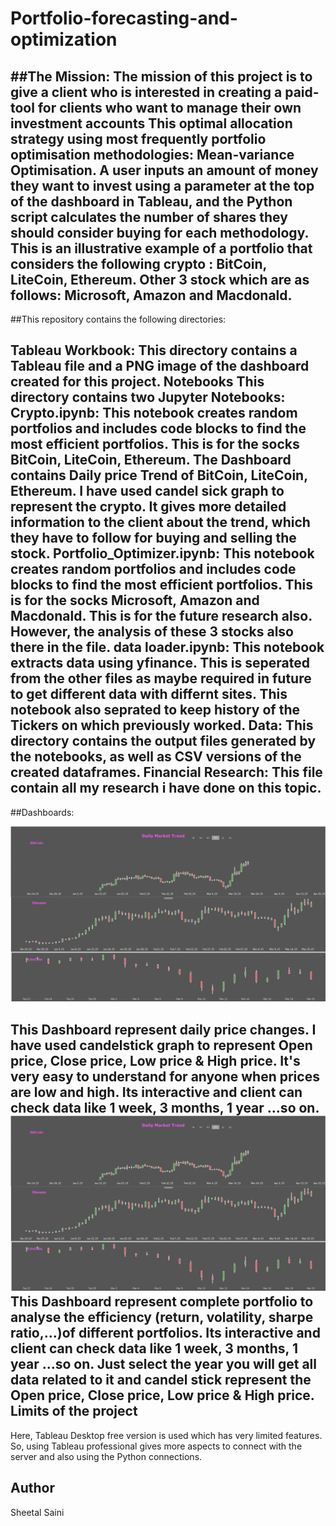 # Portfolio-forecasting-and-optimization
##The Mission:
The mission of this project is to give a client who is interested in creating a paid-tool for clients who want to manage their own investment accounts
This optimal allocation strategy using most frequently portfolio optimisation methodologies: Mean-variance Optimisation. A user inputs an amount of money they want to invest using a parameter at the top of the dashboard in Tableau, and the Python script calculates the number of shares they should consider buying for each methodology. This is an illustrative example of a portfolio that considers the following crypto  : BitCoin, LiteCoin, Ethereum.
Other 3 stock which are as follows: Microsoft, Amazon and Macdonald.
---------------------------------------------------------------------------------------------------------------------
##This repository contains the following directories:

Tableau Workbook: This directory contains a Tableau file and a PNG image of the dashboard created for this project.
Notebooks This directory contains two Jupyter Notebooks:
Crypto.ipynb: This notebook creates random portfolios and includes code blocks to find the most efficient portfolios. This is for the socks BitCoin, LiteCoin, Ethereum.
              The Dashboard contains Daily price Trend of BitCoin, LiteCoin, Ethereum. I have used candel sick graph to represent the crypto. It gives more detailed 
              information to the client about the trend, which they have to follow for buying and selling the stock.
Portfolio_Optimizer.ipynb: This notebook creates random portfolios and includes code blocks to find the most efficient portfolios. This is for the socks  Microsoft, Amazon and Macdonald. This is for the future research also. However, the analysis of these 3 stocks also there in the file.
data loader.ipynb: This notebook extracts data using yfinance. This is seperated from the other files as maybe required in future to get different data with differnt sites. This notebook also seprated to keep history of the Tickers on which previously worked.
Data: This directory contains the output files generated by the notebooks, as well as CSV versions of the created dataframes.
Financial Research: This file contain all my research i have done on this topic.
---------------------------------------------------------------------------------------------------------------------
##Dashboards:

![Dashboard](https://github.com/sainisheetal/Portfolio-forecasting-and-optimization/blob/main/profile_optimizer/Tableau%20Workbook/Dashboard.png)

This Dashboard represent daily price changes. I have used candelstick graph to represent Open price, Close price, Low price & High price. It's very easy to 
understand for anyone when prices are low and high. Its interactive and client can check data like 1 week, 3 months, 1 year ...so on.
![Dashboard](https://github.com/sainisheetal/Portfolio-forecasting-and-optimization/blob/main/profile_optimizer/Tableau%20Workbook/Dashboard.png)
This Dashboard represent complete portfolio to analyse the efficiency (return, volatility, sharpe ratio,...)of different portfolios. Its interactive and client can check data like 1 week, 3 months, 1 year ...so on. Just select the year you will get all data related to it and candel stick represent the Open price, Close price, Low price & High price.
Limits of the project
--------------------------------------------------------------------------------------------------------------------------------------------------
Here, Tableau Desktop free version is used which has very limited features. So, using Tableau professional gives more aspects to connect with the
server and also using the Python connections.

Author
--------------------------------------------------------------------------------------------------------------------------------------------------
Sheetal Saini

